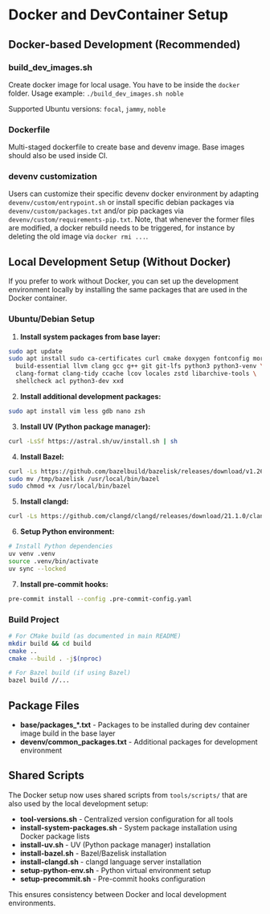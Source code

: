 # Docker and DevContainer Setup

## Docker-based Development (Recommended)

### build_dev_images.sh

Create docker image for local usage. You have to be inside the `docker` folder.
Usage example: `./build_dev_images.sh noble`

Supported Ubuntu versions: `focal`, `jammy`, `noble`

### Dockerfile

Multi-staged dockerfile to create base and devenv image.
Base images should also be used inside CI.

### devenv customization

Users can customize their specific devenv docker environment by adapting `devenv/custom/entrypoint.sh` or install
specific debian packages via `devenv/custom/packages.txt` and/or pip packages via `devenv/custom/requirements-pip.txt`.
Note, that whenever the former files are modified, a docker rebuild needs to be triggered, for instance by deleting the old image
via `docker rmi ...`.

## Local Development Setup (Without Docker)

If you prefer to work without Docker, you can set up the development environment locally by installing the same packages that are used in the Docker container.

### Ubuntu/Debian Setup

1. **Install system packages from base layer:**

```bash
sudo apt update
sudo apt install sudo ca-certificates curl cmake doxygen fontconfig moreutils jq \
  build-essential llvm clang gcc g++ git git-lfs python3 python3-venv \
  clang-format clang-tidy ccache lcov locales zstd libarchive-tools \
  shellcheck acl python3-dev xxd
```

2. **Install additional development packages:**

```bash
sudo apt install vim less gdb nano zsh
```

3. **Install UV (Python package manager):**

```bash
curl -LsSf https://astral.sh/uv/install.sh | sh
```

4. **Install Bazel:**

```bash
curl -Ls https://github.com/bazelbuild/bazelisk/releases/download/v1.26.0/bazelisk-linux-amd64 -o /tmp/bazelisk
sudo mv /tmp/bazelisk /usr/local/bin/bazel
sudo chmod +x /usr/local/bin/bazel
```

5. **Install clangd:**

```bash
curl -Ls https://github.com/clangd/clangd/releases/download/21.1.0/clangd-linux-21.1.0.zip | sudo bsdtar xf - --strip-components=1 -C /usr/local
```

6. **Setup Python environment:**

```bash
# Install Python dependencies
uv venv .venv
source .venv/bin/activate
uv sync --locked
```

7. **Install pre-commit hooks:**

```bash
pre-commit install --config .pre-commit-config.yaml
```

### Build Project

```bash
# For CMake build (as documented in main README)
mkdir build && cd build
cmake ..
cmake --build . -j$(nproc)

# For Bazel build (if using Bazel)
bazel build //...
```

## Package Files

- **base/packages_*.txt** - Packages to be installed during dev container image build in the base layer
- **devenv/common_packages.txt** - Additional packages for development environment

## Shared Scripts

The Docker setup now uses shared scripts from `tools/scripts/` that are also used by the local development setup:

- **tool-versions.sh** - Centralized version configuration for all tools
- **install-system-packages.sh** - System package installation using Docker package lists
- **install-uv.sh** - UV (Python package manager) installation
- **install-bazel.sh** - Bazel/Bazelisk installation  
- **install-clangd.sh** - clangd language server installation
- **setup-python-env.sh** - Python virtual environment setup
- **setup-precommit.sh** - Pre-commit hooks configuration

This ensures consistency between Docker and local development environments.
